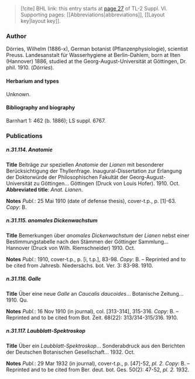 > [!cite] BHL link: this entry starts at [page 27](https://www.biodiversitylibrary.org/item/103835#page/37/mode/1up) of TL-2 Suppl. VI.
> Supporting pages: [[Abbreviations|abbreviations]], [[Layout key|layout key]].

### Author

Dörries, Wilhelm (1886-x), German botanist (Pflanzenphysiologie), scientist Preuss. Landesanstalt für Wasserhygiene at Berlin-Dahlem, born at Ilten (Hannover) 1886, studied at the Georg-August-Universität at Göttingen, Dr. phil. 1910. (*Dörries*).

#### Herbarium and types

Unknown.

#### Bibliography and biography

Barnhart 1: 462 (b. 1886); LS suppl. 6767.

### Publications

##### n.31.114. Anatomie

**Title**
Beiträge zur speziellen *Anatomie* der *Lianen* mit besonderer Berücksichtigung der Thyllenfrage. Inaugural-Dissertation zur Erlangung der Doktorwürde der Philosophischen Fakultät der Georg-August-Universität zu Göttingen... Göttingen (Druck von Louis Hofer). 1910. Oct.
**Abbreviated title**: *Anat. Lianen*.

**Notes**
*Publ*.: 25 Mai 1910 (date of defense thesis), cover-t.p., p. \[1\]-63. *Copy*: B.

##### n.31.115. anomales Dickenwachstum

**Title**
Bemerkungen über *anomales Dickenwachstum* der *Lianen* nebst einer Bestimmungstabelle nach den Stämmen der Göttinger Sammlung... Hannover (Druck von Wilh. Riemschneider) 1910. Oct.

**Notes**
*Publ*.: 1910, cover-t.p., p. \[i, t.p.\], 83-98. *Copy*: B. – Reprinted and to be cited from Jahresb. Niedersächs. bot. Ver. 3: 83-98. 1910.

##### n.31.116. Galle

**Title**
Über eine neue *Galle* an *Caucalis daucoides*... Botanische Zeitung... 1910. Qu.

**Notes**
*Publ*.: 16 Nov 1910 (in journal), col. \[313-314\], 315-316. *Copy*: B. – Reprinted and to be cited from Bot. Zeit. 68(22): 313/314-315/316. 1910.

##### n.31.117. Laubblatt-Spektroskop

**Title**
Über ein *Laubblatt-Spektroskop*... Sonderabdruck aus den Berichten der Deutschen Botanischen Gesellschaft... 1932. Oct.

**Notes**
*Publ*.: 29 Mar 1932 (in journal), cover-t.p., p. \[47\]-52, *pl. 2. Copy*: B. – Reprinted and to be cited from Ber. deut. bot. Ges. 50(2): 47-52, *pl. 2.* 1932.

